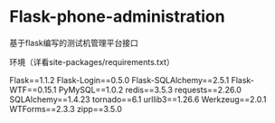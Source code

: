 # Flask-phone-administration
基于flask编写的测试机管理平台接口

环境（详看site-packages/requirements.txt）

Flask==1.1.2
Flask-Login==0.5.0
Flask-SQLAlchemy==2.5.1
Flask-WTF==0.15.1
PyMySQL==1.0.2
redis==3.5.3
requests==2.26.0
SQLAlchemy==1.4.23
tornado==6.1
urllib3==1.26.6
Werkzeug==2.0.1
WTForms==2.3.3
zipp==3.5.0
